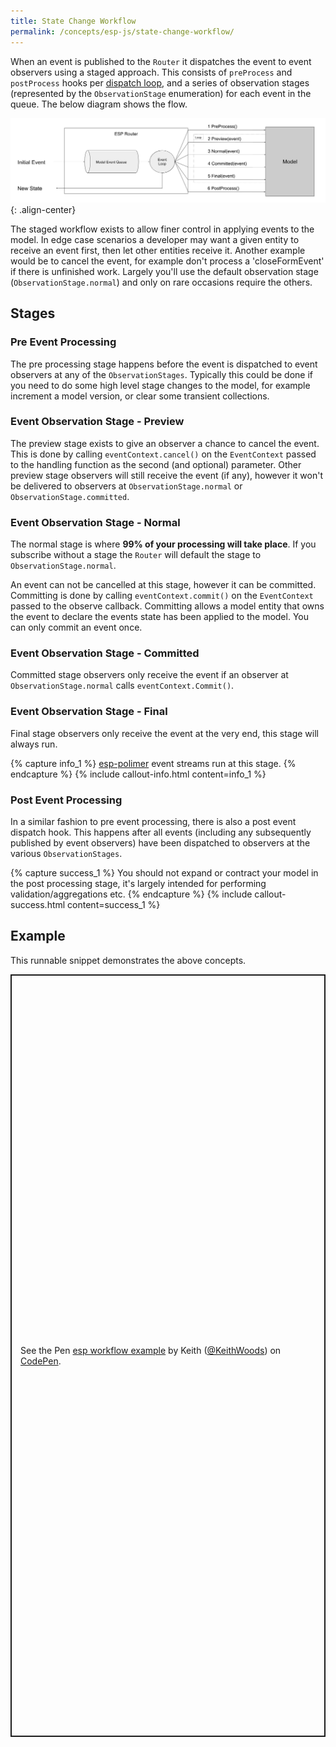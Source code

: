 ```yaml
---
title: State Change Workflow
permalink: /concepts/esp-js/state-change-workflow/
---
```


When an event is published to the `Router` it dispatches the event to event observers using a staged approach.
This consists of `preProcess` and `postProcess` hooks per [dispatch loop](./02-event-router.md#dispatch-loop), and a series of observation stages (represented by the `ObservationStage` enumeration) for each event in the queue.
The below diagram shows the flow.
  
![](../../../images/state-workflow.png){: .align-center}

The staged workflow exists to allow finer control in applying events to the model.
In edge case scenarios a developer may want a given entity to receive an event first, then let other entities receive it.
Another example would be to cancel the event, for example don't process a 'closeFormEvent' if there is unfinished work.
Largely you'll use the default observation stage (`ObservationStage.normal`) and only on rare occasions require the others.

## Stages

### Pre Event Processing
The pre processing stage happens before the event is dispatched to event observers at any of the `ObservationStages`.
Typically this could be done if you need to do some high level stage changes to the model, for example increment a model version, or clear some transient collections.

### Event Observation Stage - Preview
The preview stage exists to give an observer a chance to cancel the event.
This is done by calling `eventContext.cancel()` on the `EventContext` passed to the handling function as the second (and optional) parameter.
Other preview stage observers will still receive the event (if any), however it won't be delivered to observers at `ObservationStage.normal` or `ObservationStage.committed`.

### Event Observation Stage - Normal
The normal stage is where **99% of your processing will take place**.
If you subscribe without a stage the `Router` will default the stage to `ObservationStage.normal`.

An event can not be cancelled at this stage, however it can be committed.
Committing is done by calling `eventContext.commit()` on the `EventContext` passed to the observe callback.
Committing allows a model entity that owns the event to declare the events state has been applied to the model.
You can only commit an event once.

### Event Observation Stage - Committed
Committed stage observers only receive the event if an observer at  `ObservationStage.normal` calls `eventContext.Commit()`.

### Event Observation Stage - Final
Final stage observers only receive the event at the very end, this stage will always run.

{% capture info_1 %}
[esp-polimer](../02-esp-js-polimer/01-index.md) event streams run at this stage.
{% endcapture %}
{% include callout-info.html content=info_1 %}

### Post Event Processing
In a similar fashion to pre event processing, there is also a post event dispatch hook.
This happens after all events (including any subsequently published by event observers) have been dispatched to observers at the various `ObservationStages`.

{% capture success_1 %}
You should not expand or contract your model in the post processing stage, it's largely intended for performing validation/aggregations etc. 
{% endcapture %}
{% include callout-success.html content=success_1 %}

## Example

This runnable snippet demonstrates the above concepts.

<p class="codepen" data-height="1220" data-theme-id="dark" data-default-tab="js" data-user="KeithWoods" data-slug-hash="NWqqOXJ" style="height: 1220px; box-sizing: border-box; display: flex; align-items: center; justify-content: center; border: 2px solid; margin: 1em 0; padding: 1em;" data-pen-title="esp workflow example">
  <span>See the Pen <a href="https://codepen.io/KeithWoods/pen/NWqqOXJ">
  esp workflow example</a> by Keith (<a href="https://codepen.io/KeithWoods">@KeithWoods</a>)
  on <a href="https://codepen.io">CodePen</a>.</span>
</p>
<script async src="https://static.codepen.io/assets/embed/ei.js"></script>
